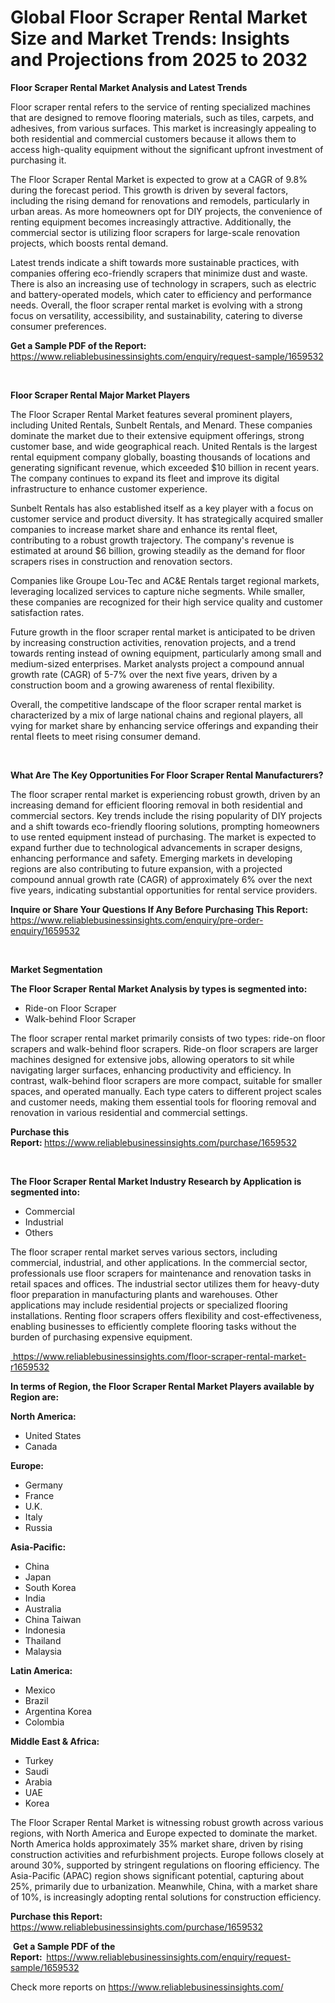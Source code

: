<p><h1>Global Floor Scraper Rental Market Size and Market Trends: Insights and Projections from 2025 to 2032</h1></p><p><strong>Floor Scraper Rental Market Analysis and Latest Trends</strong></p>
<p><p>Floor scraper rental refers to the service of renting specialized machines that are designed to remove flooring materials, such as tiles, carpets, and adhesives, from various surfaces. This market is increasingly appealing to both residential and commercial customers because it allows them to access high-quality equipment without the significant upfront investment of purchasing it.</p><p>The Floor Scraper Rental Market is expected to grow at a CAGR of 9.8% during the forecast period. This growth is driven by several factors, including the rising demand for renovations and remodels, particularly in urban areas. As more homeowners opt for DIY projects, the convenience of renting equipment becomes increasingly attractive. Additionally, the commercial sector is utilizing floor scrapers for large-scale renovation projects, which boosts rental demand.</p><p>Latest trends indicate a shift towards more sustainable practices, with companies offering eco-friendly scrapers that minimize dust and waste. There is also an increasing use of technology in scrapers, such as electric and battery-operated models, which cater to efficiency and performance needs. Overall, the floor scraper rental market is evolving with a strong focus on versatility, accessibility, and sustainability, catering to diverse consumer preferences.</p></p>
<p><strong>Get a Sample PDF of the Report:&nbsp;</strong> <a href="https://www.reliablebusinessinsights.com/enquiry/request-sample/1659532?utm_campaign=2330&utm_medium=2&utm_source=Github&utm_content=ia&utm_term=17022025&utm_id=floor-scraper-rental">https://www.reliablebusinessinsights.com/enquiry/request-sample/1659532</a></p>
<p>&nbsp;</p>
<p><strong>Floor Scraper Rental Major Market Players</strong></p>
<p><p>The Floor Scraper Rental Market features several prominent players, including United Rentals, Sunbelt Rentals, and Menard. These companies dominate the market due to their extensive equipment offerings, strong customer base, and wide geographical reach. United Rentals is the largest rental equipment company globally, boasting thousands of locations and generating significant revenue, which exceeded $10 billion in recent years. The company continues to expand its fleet and improve its digital infrastructure to enhance customer experience.</p><p>Sunbelt Rentals has also established itself as a key player with a focus on customer service and product diversity. It has strategically acquired smaller companies to increase market share and enhance its rental fleet, contributing to a robust growth trajectory. The company's revenue is estimated at around $6 billion, growing steadily as the demand for floor scrapers rises in construction and renovation sectors.</p><p>Companies like Groupe Lou-Tec and AC&E Rentals target regional markets, leveraging localized services to capture niche segments. While smaller, these companies are recognized for their high service quality and customer satisfaction rates.</p><p>Future growth in the floor scraper rental market is anticipated to be driven by increasing construction activities, renovation projects, and a trend towards renting instead of owning equipment, particularly among small and medium-sized enterprises. Market analysts project a compound annual growth rate (CAGR) of 5-7% over the next five years, driven by a construction boom and a growing awareness of rental flexibility.</p><p>Overall, the competitive landscape of the floor scraper rental market is characterized by a mix of large national chains and regional players, all vying for market share by enhancing service offerings and expanding their rental fleets to meet rising consumer demand.</p></p>
<p>&nbsp;</p>
<p><strong>What Are The Key Opportunities For Floor Scraper Rental Manufacturers?</strong></p>
<p><p>The floor scraper rental market is experiencing robust growth, driven by an increasing demand for efficient flooring removal in both residential and commercial sectors. Key trends include the rising popularity of DIY projects and a shift towards eco-friendly flooring solutions, prompting homeowners to use rented equipment instead of purchasing. The market is expected to expand further due to technological advancements in scraper designs, enhancing performance and safety. Emerging markets in developing regions are also contributing to future expansion, with a projected compound annual growth rate (CAGR) of approximately 6% over the next five years, indicating substantial opportunities for rental service providers.</p></p>
<p><strong>Inquire or Share Your Questions If Any Before Purchasing This Report:</strong> <a href="https://www.reliablebusinessinsights.com/enquiry/pre-order-enquiry/1659532?utm_campaign=2330&utm_medium=2&utm_source=Github&utm_content=ia&utm_term=17022025&utm_id=floor-scraper-rental">https://www.reliablebusinessinsights.com/enquiry/pre-order-enquiry/1659532</a></p>
<p>&nbsp;</p>
<p><strong>Market Segmentation</strong></p>
<p><strong>The Floor Scraper Rental Market Analysis by types is segmented into:</strong></p>
<p><ul><li>Ride-on Floor Scraper</li><li>Walk-behind Floor Scraper</li></ul></p>
<p><p>The floor scraper rental market primarily consists of two types: ride-on floor scrapers and walk-behind floor scrapers. Ride-on floor scrapers are larger machines designed for extensive jobs, allowing operators to sit while navigating larger surfaces, enhancing productivity and efficiency. In contrast, walk-behind floor scrapers are more compact, suitable for smaller spaces, and operated manually. Each type caters to different project scales and customer needs, making them essential tools for flooring removal and renovation in various residential and commercial settings.</p></p>
<p><strong>Purchase this Report:&nbsp;</strong><a href="https://www.reliablebusinessinsights.com/purchase/1659532?utm_campaign=2330&utm_medium=2&utm_source=Github&utm_content=ia&utm_term=17022025&utm_id=floor-scraper-rental">https://www.reliablebusinessinsights.com/purchase/1659532</a></p>
<p>&nbsp;</p>
<p><strong>The Floor Scraper Rental Market Industry Research by Application is segmented into:</strong></p>
<p><ul><li>Commercial</li><li>Industrial</li><li>Others</li></ul></p>
<p><p>The floor scraper rental market serves various sectors, including commercial, industrial, and other applications. In the commercial sector, professionals use floor scrapers for maintenance and renovation tasks in retail spaces and offices. The industrial sector utilizes them for heavy-duty floor preparation in manufacturing plants and warehouses. Other applications may include residential projects or specialized flooring installations. Renting floor scrapers offers flexibility and cost-effectiveness, enabling businesses to efficiently complete flooring tasks without the burden of purchasing expensive equipment.</p></p>
<p><a href="https://www.reliablebusinessinsights.com/floor-scraper-rental-market-r1659532?utm_campaign=2330&utm_medium=2&utm_source=Github&utm_content=ia&utm_term=17022025&utm_id=floor-scraper-rental">&nbsp;https://www.reliablebusinessinsights.com/floor-scraper-rental-market-r1659532</a></p>
<p><strong>In terms of Region, the Floor Scraper Rental Market Players available by Region are:</strong></p>
<p>
    <p> <strong> North America: </strong>
        <ul>
            <li>United States</li>
            <li>Canada</li>
        </ul>
        </p> 
    <p> <strong> Europe: </strong>
        <ul>
            <li>Germany</li>
            <li>France</li>
            <li>U.K.</li>
            <li>Italy</li>
            <li>Russia</li>
        </ul>
        </p> 
    <p> <strong> Asia-Pacific: </strong>
        <ul>
            <li>China</li>
            <li>Japan</li>
            <li>South Korea</li>
            <li>India</li>
            <li>Australia</li>
            <li>China Taiwan</li>
            <li>Indonesia</li>
            <li>Thailand</li>
            <li>Malaysia</li>
        </ul>
        </p> 
    <p> <strong> Latin America: </strong>
        <ul>
            <li>Mexico</li>
            <li>Brazil</li>
            <li>Argentina Korea</li>
            <li>Colombia</li>
        </ul>
        </p> 
    <p> <strong> Middle East & Africa: </strong>
        <ul>
            <li>Turkey</li>
            <li>Saudi</li>
            <li>Arabia</li>
            <li>UAE</li>
            <li>Korea</li>
        </ul>
    </p>
    </p>
<p><p>The Floor Scraper Rental Market is witnessing robust growth across various regions, with North America and Europe expected to dominate the market. North America holds approximately 35% market share, driven by rising construction activities and refurbishment projects. Europe follows closely at around 30%, supported by stringent regulations on flooring efficiency. The Asia-Pacific (APAC) region shows significant potential, capturing about 25%, primarily due to urbanization. Meanwhile, China, with a market share of 10%, is increasingly adopting rental solutions for construction efficiency.</p></p>
<p><strong>Purchase this Report: </strong><a href="https://www.reliablebusinessinsights.com/purchase/1659532?utm_campaign=2330&utm_medium=2&utm_source=Github&utm_content=ia&utm_term=17022025&utm_id=floor-scraper-rental">https://www.reliablebusinessinsights.com/purchase/1659532</a></p>
<p>&nbsp;<strong>Get a Sample PDF of the Report:&nbsp;&nbsp;</strong><a href="https://www.reliablebusinessinsights.com/enquiry/request-sample/1659532?utm_campaign=2330&utm_medium=2&utm_source=Github&utm_content=ia&utm_term=17022025&utm_id=floor-scraper-rental">https://www.reliablebusinessinsights.com/enquiry/request-sample/1659532</a></p>
<p><strong></strong></p>
<p>Check more reports on <a href="https://www.reliablebusinessinsights.com/?utm_campaign=2330&utm_medium=2&utm_source=Github&utm_content=ia&utm_term=17022025&utm_id=floor-scraper-rental">https://www.reliablebusinessinsights.com/</a></p>